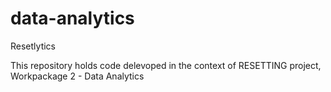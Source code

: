 # data-analytics

Resetlytics

This repository holds code delevoped in the context of RESETTING project, Workpackage 2 - Data Analytics
